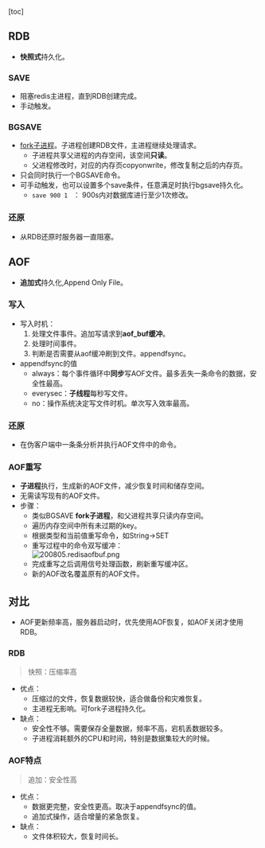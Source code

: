 [toc]
## RDB ##
- **快照式**持久化。

### SAVE ###
- 阻塞redis主进程，直到RDB创建完成。
- 手动触发。

### BGSAVE ###
- [fork子进程](https://www.cnblogs.com/javazhiyin/p/12985656.html)。子进程创建RDB文件，主进程继续处理请求。
  - 子进程共享父进程的内存空间，该空间**只读**。
  - 父进程修改时，对应的内存页copyonwrite，修改复制之后的内存页。
- 只会同时执行一个BGSAVE命令。
- 可手动触发，也可以设置多个save条件，任意满足时执行bgsave持久化。
  - ```save 900 1 ``` ： 900s内对数据库进行至少1次修改。

### 还原 ###
- 从RDB还原时服务器一直阻塞。

## AOF ##
- **追加式**持久化,Append Only File。

### 写入 ###
- 写入时机：
  1. 处理文件事件。追加写请求到**aof_buf缓冲**。
  2. 处理时间事件。
  3. 判断是否需要从aof缓冲刷到文件。appendfsync。
- appendfsync的值
  - always：每个事件循环中**同步**写AOF文件。最多丢失一条命令的数据，安全性最高。
  - everysec：**子线程**每秒写文件。
  - no：操作系统决定写文件时机。单次写入效率最高。

### 还原 ###
- 在伪客户端中一条条分析并执行AOF文件中的命令。

### AOF重写 ###
- **子进程**执行，生成新的AOF文件，减少恢复时间和储存空间。
- 无需读写现有的AOF文件。
- 步骤：
  - 类似BGSAVE **fork子进程**，和父进程共享只读内存空间。
  - 遍历内存空间中所有未过期的key。
  - 根据类型和当前值重写命令，如String->SET
  - 重写过程中的命令双写缓冲：<br>![200805.redisaofbuf.png](https://img-blog.csdnimg.cn/20200806004000630.png)
  - 完成重写之后调用信号处理函数，刷新重写缓冲区。
  - 新的AOF改名覆盖原有的AOF文件。

## 对比 ##
- AOF更新频率高，服务器启动时，优先使用AOF恢复，如AOF关闭才使用RDB。

### RDB ###
> 快照：压缩率高
- 优点：
  - 压缩过的文件，恢复数据较快，适合做备份和灾难恢复。
  - 主进程无影响。可fork子进程持久化。
- 缺点：
  - 安全性不够。需要保存全量数据，频率不高，宕机丢数据较多。
  - 子进程消耗额外的CPU和时间，特别是数据集较大的时候。

### AOF特点 ###
> 追加：安全性高
- 优点：
  - 数据更完整，安全性更高。取决于appendfsync的值。
  - 追加式操作，适合增量的紧急恢复。
- 缺点：
  - 文件体积较大，恢复时间长。
